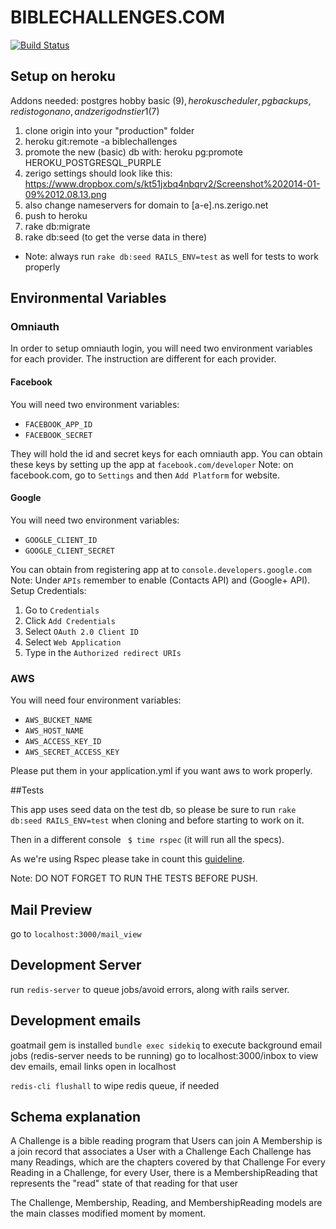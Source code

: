 BIBLECHALLENGES.COM
==================

[![Build
Status](https://magnum.travis-ci.com/biblesforamerica/biblechallenges.svg?token=FPGcoGHoxfQhf2jcpsha&branch=master)](https://magnum.travis-ci.com/biblesforamerica/biblechallenges)
## Setup on heroku

Addons needed:  postgres hobby basic ($9), heroku scheduler, pg backups, redis to go nano, and zerigo dns tier 1 ($7)

1. clone origin into your "production" folder
2. heroku git:remote -a biblechallenges
3. promote the new (basic) db with:  heroku pg:promote HEROKU_POSTGRESQL_PURPLE
4. zerigo settings should look like this: https://www.dropbox.com/s/kt51jxbq4nbqrv2/Screenshot%202014-01-09%2012.08.13.png
5. also change nameservers for domain to [a-e].ns.zerigo.net
6.  push to heroku
7.  rake db:migrate
8.  rake db:seed  (to get the verse data in there)  
  - Note: always run `rake db:seed RAILS_ENV=test` as well for tests to work properly

## Environmental Variables

### Omniauth

In order to setup omniauth login, you will need
two environment variables for each provider.
The instruction are different for each provider.

#### Facebook
You will need two environment variables:
 - `FACEBOOK_APP_ID`
 - `FACEBOOK_SECRET`

They will hold the id and secret keys for each omniauth app.
You can obtain these keys by setting up the app at `facebook.com/developer`
Note: on facebook.com, go to `Settings` and then `Add Platform` for website.

#### Google
You will need two environment variables:
 - `GOOGLE_CLIENT_ID`
 - `GOOGLE_CLIENT_SECRET`

You can obtain from registering app at to `console.developers.google.com`
Note: Under `APIs` remember to enable (Contacts API) and (Google+ API). 
Setup Credentials:
 1. Go to `Credentials`
 2. Click `Add Credentials` 
 3. Select `OAuth 2.0 Client ID`
 4. Select `Web Application`
 5. Type in the `Authorized redirect URIs`

### AWS
You will need four environment variables: 
- `AWS_BUCKET_NAME`
- `AWS_HOST_NAME`
- `AWS_ACCESS_KEY_ID`
- `AWS_SECRET_ACCESS_KEY`

Please put them in your application.yml if you want aws to work properly.

##Tests

This app uses seed data on the test db, so please be sure to run `rake db:seed RAILS_ENV=test` when cloning and before starting to work on it.

Then in a different console ` $ time rspec` (it will run all the specs).

As we're using Rspec please take in count this [guideline](http://betterspecs.org/).


Note: DO NOT FORGET TO RUN THE TESTS BEFORE PUSH.

## Mail Preview

go to `localhost:3000/mail_view`

## Development Server

run `redis-server` to queue jobs/avoid errors, along with rails server.

## Development emails

goatmail gem is installed
`bundle exec sidekiq` to execute background email jobs (redis-server needs to be running)
go to localhost:3000/inbox to view dev emails, email links open in localhost

`redis-cli flushall` to wipe redis queue, if needed


## Schema explanation

A Challenge is a bible reading program that Users can join
A Membership is a join record that associates a User with a Challenge
Each Challenge has many Readings, which are the chapters covered by that Challenge
For every Reading in a Challenge, for every User, there is a MembershipReading that represents the "read" state of that reading for that user

The Challenge, Membership, Reading, and MembershipReading models are the main classes modified moment by moment.

